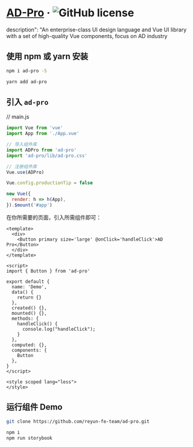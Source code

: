 # [AD-Pro](http://www.alexshan.com/) &middot; ![GitHub license](https://img.shields.io/badge/license-MIT-blue.svg) 

description": "An enterprise-class UI design language and Vue UI library with a set of high-quality Vue components, focus on AD industry


## 使用 npm 或 yarn 安装 

```sh
npm i ad-pro -S
```

```sh
yarn add ad-pro
```

## 引入 `ad-pro` 

// main.js

```js
import Vue from 'vue'
import App from './App.vue'

// 导入组件库
import ADPro from 'ad-pro'
import 'ad-pro/lib/ad-pro.css'

// 注册组件库
Vue.use(ADPro)

Vue.config.productionTip = false

new Vue({
  render: h => h(App),
}).$mount('#app')
```

在你所需要的页面，引入所需组件即可：

```vue
<template>
  <div>
    <Button primary size='large' @onClick='handleClick'>AD Pro</Button>
  </div>
</template>

<script>
import { Button } from 'ad-pro'

export default {
  name: 'Demo',
  data() {
    return {}
  },
  created() {},
  mounted() {},
  methods: {
    handleClick() {
      console.log("handleClick");
    }
  },
  computed: {},
  components: {
    Button
  },
}
</script>

<style scoped lang="less">
</style>

```

## 运行组件 Demo

```sh
git clone https://github.com/reyun-fe-team/ad-pro.git

npm i
npm run storybook
```